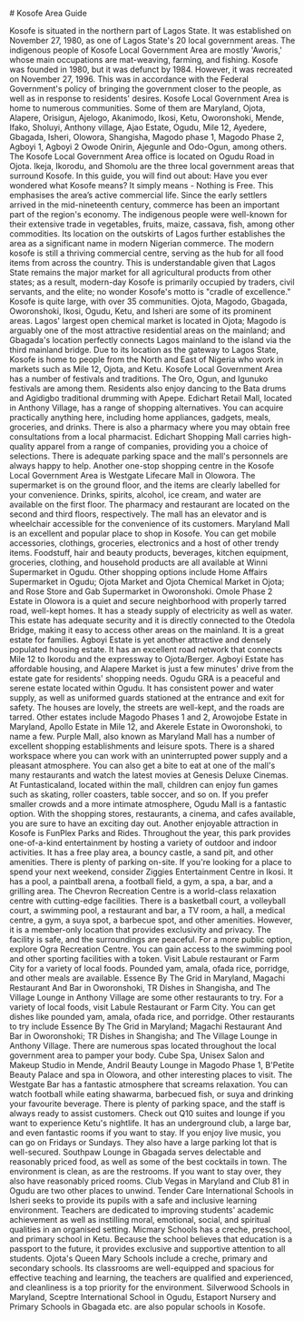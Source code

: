 \# Kosofe Area Guide

Kosofe is situated in the northern part of Lagos State. It was established on November 27, 1980, as one of Lagos State's 20 local government areas. The indigenous people of Kosofe Local Government Area are mostly 'Aworis,' whose main occupations are mat\-weaving, farming, and fishing. Kosofe was founded in 1980, but it was defunct by 1984\. However, it was recreated on November 27, 1996\. This was in accordance with the Federal Government's policy of bringing the government closer to the people, as well as in response to residents' desires. Kosofe Local Government Area is home to numerous communities. Some of them are Maryland, Ojota, Alapere, Orisigun, Ajelogo, Akanimodo, Ikosi, Ketu, Oworonshoki, Mende, Ifako, Sholuyi, Anthony village, Ajao Estate, Ogudu, Mile 12, Ayedere, Gbagada, Isheri, Olowora, Shangisha, Magodo phase 1, Magodo Phase 2, Agboyi 1, Agboyi 2 Owode Onirin, Ajegunle and Odo\-Ogun, among others. The Kosofe Local Government Area office is located on Ogudu Road in Ojota. Ikeja, Ikorodu, and Shomolu are the three local government areas that surround Kosofe. In this guide, you will find out about: Have you ever wondered what Kosofe means? It simply means \- Nothing is Free. This emphasises the area’s active commercial life. Since the early settlers arrived in the mid\-nineteenth century, commerce has been an important part of the region's economy. The indigenous people were well\-known for their extensive trade in vegetables, fruits, maize, cassava, fish, among other commodities. Its location on the outskirts of Lagos further establishes the area as a significant name in modern Nigerian commerce. The modern kosofe is still a thriving commercial centre, serving as the hub for all food items from across the country. This is understandable given that Lagos State remains the major market for all agricultural products from other states; as a result, modern\-day Kosofe is primarily occupied by traders, civil servants, and the elite; no wonder Kosofe's motto is "cradle of excellence." Kosofe is quite large, with over 35 communities. Ojota, Magodo, Gbagada, Oworonshoki, Ikosi, Ogudu, Ketu, and Isheri are some of its prominent areas. Lagos' largest open chemical market is located in Ojota; Magodo is arguably one of the most attractive residential areas on the mainland; and Gbagada's location perfectly connects Lagos mainland to the island via the third mainland bridge. Due to its location as the gateway to Lagos State, Kosofe is home to people from the North and East of Nigeria who work in markets such as Mile 12, Ojota, and Ketu. Kosofe Local Government Area has a number of festivals and traditions. The Oro, Ogun, and Igunuko festivals are among them. Residents also enjoy dancing to the Bata drums and Agidigbo traditional drumming with Apepe. Edichart Retail Mall, located in Anthony Village, has a range of shopping alternatives. You can acquire practically anything here, including home appliances, gadgets, meals, groceries, and drinks. There is also a pharmacy where you may obtain free consultations from a local pharmacist. Edichart Shopping Mall carries high\-quality apparel from a range of companies, providing you a choice of selections. There is adequate parking space and the mall's personnels are always happy to help. Another one\-stop shopping centre in the Kosofe Local Government Area is Westgate Lifecare Mall in Olowora. The supermarket is on the ground floor, and the items are clearly labelled for your convenience. Drinks, spirits, alcohol, ice cream, and water are available on the first floor. The pharmacy and restaurant are located on the second and third floors, respectively. The mall has an elevator and is wheelchair accessible for the convenience of its customers. Maryland Mall is an excellent and popular place to shop in Kosofe. You can get mobile accessories, clothings, groceries, electronics and a host of other trendy items. Foodstuff, hair and beauty products, beverages, kitchen equipment, groceries, clothing, and household products are all available at Winni Supermarket in Ogudu. Other shopping options include Home Affairs Supermarket in Ogudu; Ojota Market and Ojota Chemical Market in Ojota; and Rose Store and Gab Supermarket in Oworonshoki. Omole Phase 2 Estate in Olowora is a quiet and secure neighborhood with properly tarred road, well\-kept homes. It has a steady supply of electricity as well as water. This estate has adequate security and it is directly connected to the Otedola Bridge, making it easy to access other areas on the mainland. It is a great estate for families. Agboyi Estate is yet another attractive and densely populated housing estate. It has an excellent road network that connects Mile 12 to Ikorodu and the expressway to Ojota/Berger. Agboyi Estate has affordable housing, and Alapere Market is just a few minutes' drive from the estate gate for residents' shopping needs. Ogudu GRA is a peaceful and serene estate located within Ogudu. It has consistent power and water supply, as well as uniformed guards stationed at the entrance and exit for safety. The houses are lovely, the streets are well\-kept, and the roads are tarred. Other estates include Magodo Phases 1 and 2, Arowojobe Estate in Maryland, Apollo Estate in Mile 12, and Akerele Estate in Oworonshoki, to name a few. Purple Mall, also known as Maryland Mall has a number of excellent shopping establishments and leisure spots. There is a shared workspace where you can work with an uninterrupted power supply and a pleasant atmosphere. You can also get a bite to eat at one of the mall's many restaurants and watch the latest movies at Genesis Deluxe Cinemas. At Funtasticaland, located within the mall, children can enjoy fun games such as skating, roller coasters, table soccer, and so on. If you prefer smaller crowds and a more intimate atmosphere, Ogudu Mall is a fantastic option. With the shopping stores, restaurants, a cinema, and cafes available, you are sure to have an exciting day out. Another enjoyable attraction in Kosofe is FunPlex Parks and Rides. Throughout the year, this park provides one\-of\-a\-kind entertainment by hosting a variety of outdoor and indoor activities. It has a free play area, a bouncy castle, a sand pit, and other amenities. There is plenty of parking on\-site. If you're looking for a place to spend your next weekend, consider Ziggies Entertainment Centre in Ikosi. It has a pool, a paintball arena, a football field, a gym, a spa, a bar, and a grilling area. The Chevron Recreation Centre is a world\-class relaxation centre with cutting\-edge facilities. There is a basketball court, a volleyball court, a swimming pool, a restaurant and bar, a TV room, a hall, a medical centre, a gym, a suya spot, a barbecue spot, and other amenities. However, it is a member\-only location that provides exclusivity and privacy. The facility is safe, and the surroundings are peaceful. For a more public option, explore Ogra Recreation Centre. You can gain access to the swimming pool and other sporting facilities with a token. Visit Labule restaurant or Farm City for a variety of local foods. Pounded yam, amala, ofada rice, porridge, and other meals are available. Essence By The Grid in Maryland, Magachi Restaurant And Bar in Oworonshoki, TR Dishes in Shangisha, and The Village Lounge in Anthony Village are some other restaurants to try. For a variety of local foods, visit Labule Restaurant or Farm City. You can get dishes like pounded yam, amala, ofada rice, and porridge. Other restaurants to try include Essence By The Grid in Maryland; Magachi Restaurant And Bar in Oworonshoki; TR Dishes in Shangisha; and The Village Lounge in Anthony Village. There are numerous spas located throughout the local government area to pamper your body. Cube Spa, Unisex Salon and Makeup Studio in Mende, Andril Beauty Lounge in Magodo Phase 1, B'Petite Beauty Palace and spa in Olowora, and other interesting places to visit. The Westgate Bar has a fantastic atmosphere that screams relaxation. You can watch football while eating shawarma, barbecued fish, or suya and drinking your favourite beverage. There is plenty of parking space, and the staff is always ready to assist customers. Check out Q10 suites and lounge if you want to experience Ketu's nightlife. It has an underground club, a large bar, and even fantastic rooms if you want to stay. If you enjoy live music, you can go on Fridays or Sundays. They also have a large parking lot that is well\-secured. Southpaw Lounge in Gbagada serves delectable and reasonably priced food, as well as some of the best cocktails in town. The environment is clean, as are the restrooms. If you want to stay over, they also have reasonably priced rooms. Club Vegas in Maryland and Club 81 in Ogudu are two other places to unwind. Tender Care International Schools in Isheri seeks to provide its pupils with a safe and inclusive learning environment. Teachers are dedicated to improving students' academic achievement as well as instilling moral, emotional, social, and spiritual qualities in an organised setting. Micmary Schools has a creche, preschool, and primary school in Ketu. Because the school believes that education is a passport to the future, it provides exclusive and supportive attention to all students. Ojota's Queen Mary Schools include a creche, primary and secondary schools. Its classrooms are well\-equipped and spacious for effective teaching and learning, the teachers are qualified and experienced, and cleanliness is a top priority for the environment. Silverwood Schools in Maryland, Sceptre International School in Ogudu, Estaport Nursery and Primary Schools in Gbagada etc. are also popular schools in Kosofe.